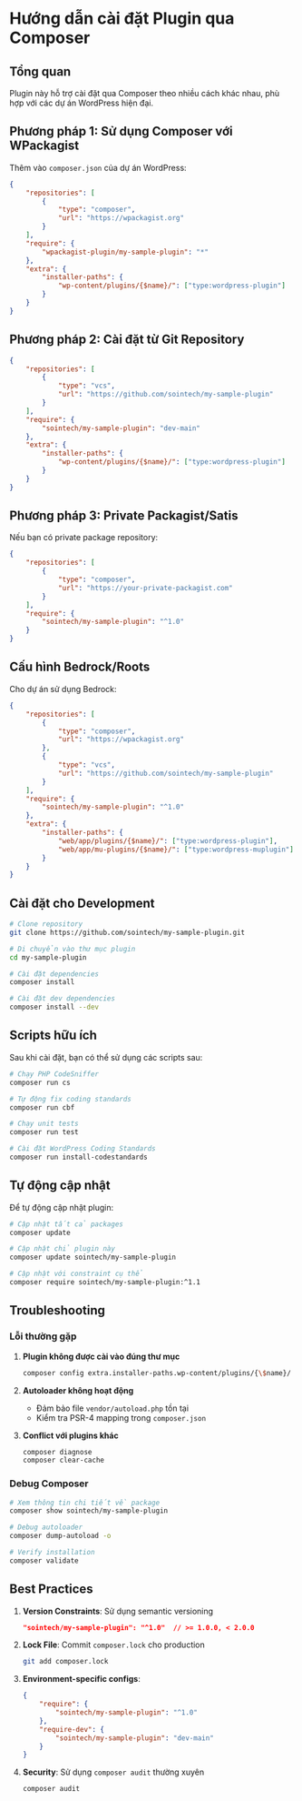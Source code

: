 # Hướng dẫn cài đặt Plugin qua Composer

## Tổng quan

Plugin này hỗ trợ cài đặt qua Composer theo nhiều cách khác nhau, phù hợp với các dự án WordPress hiện đại.

## Phương pháp 1: Sử dụng Composer với WPackagist

Thêm vào `composer.json` của dự án WordPress:

```json
{
    "repositories": [
        {
            "type": "composer",
            "url": "https://wpackagist.org"
        }
    ],
    "require": {
        "wpackagist-plugin/my-sample-plugin": "*"
    },
    "extra": {
        "installer-paths": {
            "wp-content/plugins/{$name}/": ["type:wordpress-plugin"]
        }
    }
}
```

## Phương pháp 2: Cài đặt từ Git Repository

```json
{
    "repositories": [
        {
            "type": "vcs",
            "url": "https://github.com/sointech/my-sample-plugin"
        }
    ],
    "require": {
        "sointech/my-sample-plugin": "dev-main"
    },
    "extra": {
        "installer-paths": {
            "wp-content/plugins/{$name}/": ["type:wordpress-plugin"]
        }
    }
}
```

## Phương pháp 3: Private Packagist/Satis

Nếu bạn có private package repository:

```json
{
    "repositories": [
        {
            "type": "composer",
            "url": "https://your-private-packagist.com"
        }
    ],
    "require": {
        "sointech/my-sample-plugin": "^1.0"
    }
}
```

## Cấu hình Bedrock/Roots

Cho dự án sử dụng Bedrock:

```json
{
    "repositories": [
        {
            "type": "composer",
            "url": "https://wpackagist.org"
        },
        {
            "type": "vcs",
            "url": "https://github.com/sointech/my-sample-plugin"
        }
    ],
    "require": {
        "sointech/my-sample-plugin": "^1.0"
    },
    "extra": {
        "installer-paths": {
            "web/app/plugins/{$name}/": ["type:wordpress-plugin"],
            "web/app/mu-plugins/{$name}/": ["type:wordpress-muplugin"]
        }
    }
}
```

## Cài đặt cho Development

```bash
# Clone repository
git clone https://github.com/sointech/my-sample-plugin.git

# Di chuyển vào thư mục plugin
cd my-sample-plugin

# Cài đặt dependencies
composer install

# Cài đặt dev dependencies
composer install --dev
```

## Scripts hữu ích

Sau khi cài đặt, bạn có thể sử dụng các scripts sau:

```bash
# Chạy PHP CodeSniffer
composer run cs

# Tự động fix coding standards
composer run cbf

# Chạy unit tests
composer run test

# Cài đặt WordPress Coding Standards
composer run install-codestandards
```

## Tự động cập nhật

Để tự động cập nhật plugin:

```bash
# Cập nhật tất cả packages
composer update

# Cập nhật chỉ plugin này
composer update sointech/my-sample-plugin

# Cập nhật với constraint cụ thể
composer require sointech/my-sample-plugin:^1.1
```

## Troubleshooting

### Lỗi thường gặp

1. **Plugin không được cài vào đúng thư mục**
   ```bash
   composer config extra.installer-paths.wp-content/plugins/{\$name}/ "type:wordpress-plugin"
   ```

2. **Autoloader không hoạt động**
   - Đảm bảo file `vendor/autoload.php` tồn tại
   - Kiểm tra PSR-4 mapping trong `composer.json`

3. **Conflict với plugins khác**
   ```bash
   composer diagnose
   composer clear-cache
   ```

### Debug Composer

```bash
# Xem thông tin chi tiết về package
composer show sointech/my-sample-plugin

# Debug autoloader
composer dump-autoload -o

# Verify installation
composer validate
```

## Best Practices

1. **Version Constraints**: Sử dụng semantic versioning
   ```json
   "sointech/my-sample-plugin": "^1.0"  // >= 1.0.0, < 2.0.0
   ```

2. **Lock File**: Commit `composer.lock` cho production
   ```bash
   git add composer.lock
   ```

3. **Environment-specific configs**:
   ```json
   {
       "require": {
           "sointech/my-sample-plugin": "^1.0"
       },
       "require-dev": {
           "sointech/my-sample-plugin": "dev-main"
       }
   }
   ```

4. **Security**: Sử dụng `composer audit` thường xuyên
   ```bash
   composer audit
   ```
